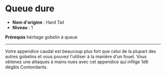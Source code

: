 # Queue dure

 * **Nom d'origine** : Hard Tail
 * **Niveau** : 1


<p><span id="ctl00_MainContent_DetailedOutput"><strong>Prérequis</strong> héritage gobelin à queue<br></span></p>
<hr>
<p>Votre appendice caudal est beaucoup plus fort que celui de la plupart des autres gobelins et vous pouvez l'utiliser à la manière d'un fouet. Vous obtenez une attaques à mains nues avec cet appendice qui inflige 1d6 dégâts Contondants.</p>